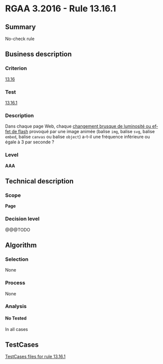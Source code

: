# RGAA 3.2016 - Rule 13.16.1

## Summary
No-check rule


## Business description

### Criterion
[13.16](http://references.modernisation.gouv.fr/rgaa-accessibilite/2016/criteres.html#crit-13-16)

### Test
[13.16.1](http://references.modernisation.gouv.fr/rgaa-accessibilite/2016/criteres.html#test-13-16-1)

### Description
<div lang="fr">Dans chaque page Web, chaque <a href="http://references.modernisation.gouv.fr/rgaa-accessibilite/glossaire.html#changements-brusques-de-luminosite">changement brusque de luminosit&#xE9; ou effet de flash</a> provoqu&#xE9; par une image anim&#xE9;e (balise <code lang="en">img</code>, balise <code lang="en">svg</code>, balise <code lang="en">embed</code>, balise <code lang="en">canvas</code> ou balise <code lang="en">object</code>) a-t-il une fr&#xE9;quence inf&#xE9;rieure ou &#xE9;gale &#xE0; 3 par seconde&nbsp;?</div>

### Level
**AAA**


## Technical description

### Scope
**Page**

### Decision level
@@@TODO


## Algorithm

### Selection
None

### Process
None

### Analysis

#### No Tested
In all cases


##  TestCases

[TestCases files for rule 13.16.1](https://github.com/Asqatasun/Asqatasun/tree/develop/rules/rules-rgaa3.2016/src/test/resources/testcases/rgaa32016/Rgaa32016Rule131601/)


